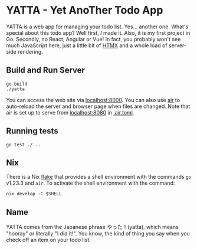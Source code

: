 # YATTA - Yet AnoTher Todo App

YATTA is a web app for managing your todo list. Yes... another one. What's
special about this todo app? Well first, _I_ made it. Also, it is my first
project in Go. Secondly, no React, Angular or Vue! In fact, you probably won't
see much JavaScript here, just a little bit of [HTMX](https://htmx.org/) and a
whole load of server-side rendering.

## Build and Run Server

```shell
go build
./yatta
```

You can access the web site via [localhost:8000](http://localhost:8000).
You can also use [air](https://github.com/air-verse/air) to auto-reload the
server and browser page when files are changed. Note that air is set up to
serve from [localhost:8080](http://localhost:8080) in [.air.toml](./.air.toml).

## Running tests

```shell
go test ./...
```

## Nix

There is a Nix [flake](./flake.nix) that provides a shell environment with the
commands `go` v1.23.3 and `air`. To activate the shell environment with the command:

```shell
nix develop -C $SHELL
```

## Name

YATTA comes from the Japanese phrase やった！(yatta), which means "hooray" or
literally "I did it!".
You know, the kind of thing you say when you check off an item on your todo list.
